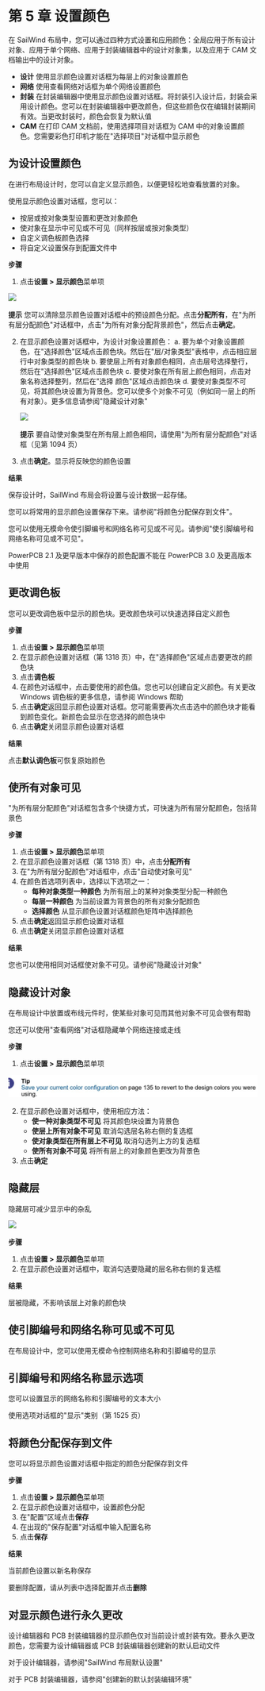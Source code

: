 # 第 5 章 设置颜色
在 SailWind 布局中，您可以通过四种方式设置和应用颜色：全局应用于所有设计对象、应用于单个网络、应用于封装编辑器中的设计对象集，以及应用于 CAM 文档输出中的设计对象。

- **设计** 使用显示颜色设置对话框为每层上的对象设置颜色
- **网络** 使用查看网络对话框为单个网络设置颜色
- **封装** 在封装编辑器中使用显示颜色设置对话框。将封装引入设计后，封装会采用设计颜色。您可以在封装编辑器中更改颜色，但这些颜色仅在编辑封装期间有效。当更改封装时，颜色会恢复为默认值
- **CAM** 在打印 CAM 文档前，使用选择项目对话框为 CAM 中的对象设置颜色。您需要彩色打印机才能在"选择项目"对话框中显示颜色

## 为设计设置颜色
在进行布局设计时，您可以自定义显示颜色，以便更轻松地查看放置的对象。

使用显示颜色设置对话框，您可以：

- 按层或按对象类型设置和更改对象颜色
- 使对象在显示中可见或不可见（同样按层或按对象类型）
- 自定义调色板颜色选择
- 将自定义设置保存到配置文件中

**步骤**

1. 点击**设置 > 显示颜色**菜单项

![](/layout/guide/5/_page_1_Picture_3.jpeg)

**提示** 您可以清除显示颜色设置对话框中的预设颜色分配。点击**分配所有**，在"为所有层分配颜色"对话框中，点击"为所有对象分配背景颜色"，然后点击**确定**。

2. 在显示颜色设置对话框中，为设计对象设置颜色：
    a. 要为单个对象设置颜色，在"选择颜色"区域点击颜色块。然后在"层/对象类型"表格中，点击相应层行中对象类型的颜色块
    b. 要使层上所有对象颜色相同，点击层号选择整行，然后在"选择颜色"区域点击颜色块
    c. 要使对象在所有层上颜色相同，点击对象名称选择整列，然后在"选择 颜色"区域点击颜色块
    d. 要使对象类型不可见，将其颜色块设置为背景色。您可以使多个对象不可见（例如同一层上的所有对象）。更多信息请参阅"隐藏设计对象"
    
      ![](/layout/guide/5/_page_1_Picture_12.jpeg)
    
      **提示** 要自动使对象类型在所有层上颜色相同，请使用"为所有层分配颜色"对话框（见第 1094 页）
    
3. 点击**确定**。显示将反映您的颜色设置

**结果**

保存设计时，SailWind 布局会将设置与设计数据一起存储。

您可以将常用的显示颜色设置保存下来。请参阅"将颜色分配保存到文件"。

您可以使用无模命令使引脚编号和网络名称可见或不可见。请参阅"使引脚编号和网络名称可见或不可见"。

PowerPCB 2.1 及更早版本中保存的颜色配置不能在 PowerPCB 3.0 及更高版本中使用

## 更改调色板
您可以更改调色板中显示的颜色块。更改颜色块可以快速选择自定义颜色

**步骤**

1. 点击**设置 > 显示颜色**菜单项
2. 在显示颜色设置对话框（第 1318 页）中，在"选择颜色"区域点击要更改的颜色块
3. 点击**调色板**
4. 在颜色对话框中，点击要使用的颜色值。您也可以创建自定义颜色。有关更改 Windows 调色板的更多信息，请参阅 Windows 帮助
5. 点击**确定**返回显示颜色设置对话框。您可能需要再次点击选中的颜色块才能看到颜色变化。新颜色会显示在您选择的颜色块中
6. 点击**确定**关闭显示颜色设置对话框

**结果**

点击**默认调色板**可恢复原始颜色

## 使所有对象可见
"为所有层分配颜色"对话框包含多个快捷方式，可快速为所有层分配颜色，包括背景色

**步骤**

1. 点击**设置 > 显示颜色**菜单项
2. 在显示颜色设置对话框（第 1318 页）中，点击**分配所有**
3. 在"为所有层分配颜色"对话框中，点击"自动使对象可见"
4. 在颜色首选项列表中，选择以下选项之一：
    - **每种对象类型一种颜色** 为所有层上的某种对象类型分配一种颜色
    - **每层一种颜色** 为当前设置为背景色的所有对象分配颜色
    - **选择颜色** 从显示颜色设置对话框颜色矩阵中选择颜色
5. 点击**确定**返回显示颜色设置对话框
6. 点击**确定**关闭显示颜色设置对话框

**结果**

您也可以使用相同对话框使对象不可见。请参阅"隐藏设计对象"

## 隐藏设计对象
在布局设计中放置或布线元件时，使某些对象可见而其他对象不可见会很有帮助

您还可以使用"查看网络"对话框隐藏单个网络连接或走线

**步骤**

1. 点击**设置 > 显示颜色**菜单项

![](/layout/guide/5/_page_3_Picture_7.jpeg)

2. 在显示颜色设置对话框中，使用相应方法：
    - **使一种对象类型不可见** 将其颜色块设置为背景色
    - **使层上所有对象不可见** 取消勾选层名称右侧的复选框
    - **使对象类型在所有层上不可见** 取消勾选列上方的复选框
    - **使所有对象不可见** 将所有层上的对象颜色更改为背景色
3. 点击**确定**

## 隐藏层
隐藏层可减少显示中的杂乱

![](/layout/guide/5/_page_3_Picture_16.jpeg)

**步骤**

1. 点击**设置 > 显示颜色**菜单项
2. 在显示颜色设置对话框中，取消勾选要隐藏的层名称右侧的复选框

**结果**

层被隐藏，不影响该层上对象的颜色块

## 使引脚编号和网络名称可见或不可见
在布局设计中，您可以使用无模命令控制网络名称和引脚编号的显示

## 引脚编号和网络名称显示选项
您可以设置显示的网络名称和引脚编号的文本大小

使用选项对话框的"显示"类别（第 1525 页）

## 将颜色分配保存到文件
您可以将显示颜色设置对话框中指定的颜色分配保存到文件

**步骤**

1. 点击**设置 > 显示颜色**菜单项
2. 在显示颜色设置对话框中，设置颜色分配
3. 在"配置"区域点击**保存**
4. 在出现的"保存配置"对话框中输入配置名称
5. 点击**保存**

**结果**

当前颜色设置以新名称保存

要删除配置，请从列表中选择配置并点击**删除**

## 对显示颜色进行永久更改
设计编辑器和 PCB 封装编辑器的显示颜色仅对当前设计或封装有效。要永久更改颜色，您需要为设计编辑器或 PCB 封装编辑器创建新的默认启动文件

对于设计编辑器，请参阅"SailWind 布局默认设置"

对于 PCB 封装编辑器，请参阅"创建新的默认封装编辑环境"